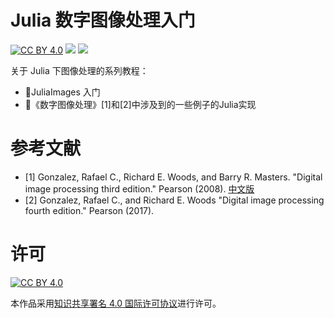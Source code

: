 # Julia 数字图像处理入门

[![CC BY 4.0][cc-by-shield]][cc-by]
[![][docs-latest-img]][docs-latest-url]
[![][action-img]][action-url] 


关于 Julia 下图像处理的系列教程：

* 🚧JuliaImages 入门
* 🚧《数字图像处理》[1]和[2]中涉及到的一些例子的Julia实现

# 参考文献

* [1] Gonzalez, Rafael C., Richard E. Woods, and Barry R. Masters. "Digital image processing third edition." Pearson (2008). [中文版](https://item.jd.com/12191950.html)
* [2] Gonzalez, Rafael C., and Richard E. Woods "Digital image processing fourth edition." Pearson (2017).

# 许可

[![CC BY 4.0][cc-by-image]][cc-by]

本作品采用[知识共享署名 4.0 国际许可协议][cc-by]进行许可。

<!-- urls -->

[cc-by]: http://creativecommons.org/licenses/by/4.0/
[cc-by-image]: https://i.creativecommons.org/l/by/4.0/88x31.png
[cc-by-shield]: https://img.shields.io/badge/License-CC%20BY%204.0-lightgrey.svg

[docs-latest-img]: https://img.shields.io/badge/docs-latest-blue.svg
[docs-latest-url]: https://johnnychen94.github.io/Image-Processing-in-Julia/dev/


[action-img]: https://github.com/johnnychen94/Image-Processing-in-Julia/workflows/Documentation/badge.svg
[action-url]: https://github.com/johnnychen94/Image-Processing-in-Julia/actions
